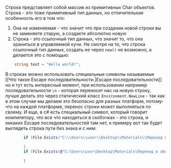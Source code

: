 Строка представляет собой массив из примитивных Char объектов. 
Строка - это тоже примитивный тип данных, но отличительная особенность его в том что:
1) Она не изменяемая - что значит что при создании новой строки вы не заменяете старую, а создаете абсолютно новую
2) Строка - это ссылочный тип данных, что значит то, что она храниться в управляемой кучи.
Не смотря на то, что строка ссылочный тип данных, создать ее через `new()` не возможно, а делается это с помощью:
```csharp
	string text = "Hello world!";
```
В строках можно использовать специальные символы называемые  [[Что такое Escape последовательности.|Escape последовательности]] но и тут есть интересный момент, при использовании например последовательности `\n` - которая переносит нас на новую строку, лучше делать это через статический класс `Environment.NewLine` - так как в этом случае мы делаем это безопасно для разных платформ, потому-что на каждой платформе, перенос строки может выполняться по своему.
И еще, в c# есть специальный символ, который говорит компилятору, что все что находиться в скобочках - это строка, и никаких Escape последовательностей там нет, к примеру вот так будет выглядеть строка пути без знака и с ним:
```csharp
        if (File.Exists("C:\\Users\\user\\Desktop\\Materials\\Переход в обсидиан\\AllNotesDell.docx")) {

        }
        if (File.Exists(@"C:\Users\user\Desktop\Materials\Переход в обсидиан\AllNotesDell.docx")) {

        }
```

